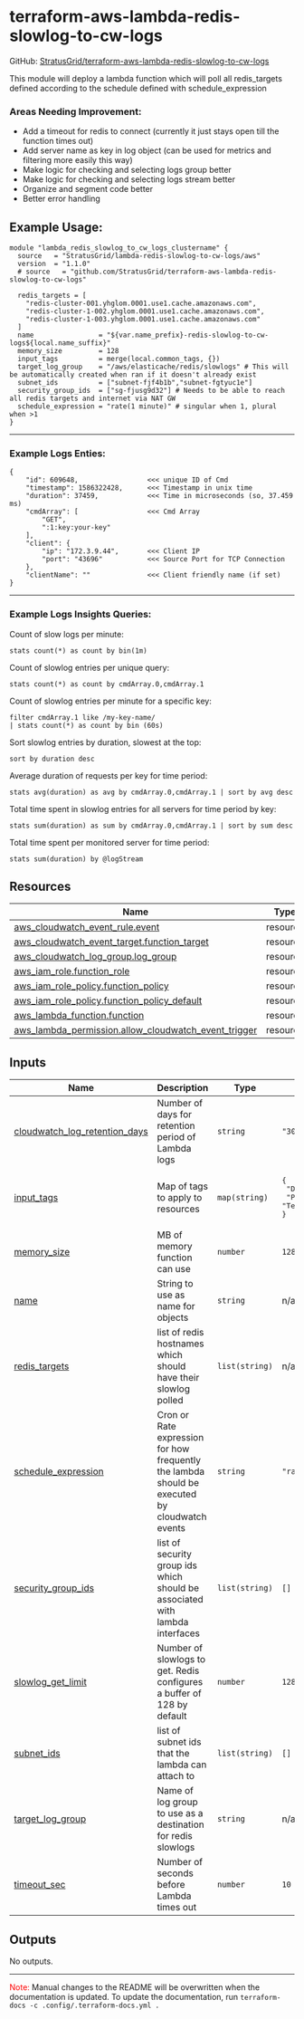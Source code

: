 <!-- BEGIN_TF_DOCS -->
# terraform-aws-lambda-redis-slowlog-to-cw-logs

GitHub: [StratusGrid/terraform-aws-lambda-redis-slowlog-to-cw-logs](https://github.com/StratusGrid/terraform-aws-lambda-redis-slowlog-to-cw-logs)

This module will deploy a lambda function which will poll all redis_targets defined according to the schedule defined with schedule_expression

### Areas Needing Improvement:
- Add a timeout for redis to connect (currently it just stays open till the function times out)
- Add server name as key in log object (can be used for metrics and filtering more easily this way)
- Make logic for checking and selecting logs group better
- Make logic for checking and selecting logs stream better
- Organize and segment code better
- Better error handling

## Example Usage:
```hcl
module "lambda_redis_slowlog_to_cw_logs_clustername" {
  source   = "StratusGrid/lambda-redis-slowlog-to-cw-logs/aws"
  version  = "1.1.0"
  # source   = "github.com/StratusGrid/terraform-aws-lambda-redis-slowlog-to-cw-logs"

  redis_targets = [
    "redis-cluster-001.yhglom.0001.use1.cache.amazonaws.com",
    "redis-cluster-1-002.yhglom.0001.use1.cache.amazonaws.com",
    "redis-cluster-1-003.yhglom.0001.use1.cache.amazonaws.com"
  ]
  name                = "${var.name_prefix}-redis-slowlog-to-cw-logs${local.name_suffix}"
  memory_size         = 128
  input_tags          = merge(local.common_tags, {})
  target_log_group    = "/aws/elasticache/redis/slowlogs" # This will be automatically created when ran if it doesn't already exist
  subnet_ids          = ["subnet-fjf4b1b","subnet-fgtyuc1e"]
  security_group_ids  = ["sg-fjusg9d32"] # Needs to be able to reach all redis targets and internet via NAT GW
  schedule_expression = "rate(1 minute)" # singular when 1, plural when >1
}
```
---
### Example Logs Enties:
```hcl
{
    "id": 609648,                 <<< unique ID of Cmd
    "timestamp": 1586322428,      <<< Timestamp in unix time
    "duration": 37459,            <<< Time in microseconds (so, 37.459 ms)
    "cmdArray": [                 <<< Cmd Array
        "GET",
        ":1:key:your-key"
    ],
    "client": {
        "ip": "172.3.9.44",       <<< Client IP
        "port": "43696"           <<< Source Port for TCP Connection
    },
    "clientName": ""              <<< Client friendly name (if set)
}
```
---
### Example Logs Insights Queries:
Count of slow logs per minute:
```
stats count(*) as count by bin(1m)
```
Count of slowlog entries per unique query:
```
stats count(*) as count by cmdArray.0,cmdArray.1
```

Count of slowlog entries per minute for a specific key:
```
filter cmdArray.1 like /my-key-name/
| stats count(*) as count by bin (60s)
```

Sort slowlog entries by duration, slowest at the top:
```
sort by duration desc
```

Average duration of requests per key for time period:
```
stats avg(duration) as avg by cmdArray.0,cmdArray.1 | sort by avg desc
```

Total time spent in slowlog entries for all servers for time period by key:
```
stats sum(duration) as sum by cmdArray.0,cmdArray.1 | sort by sum desc
```

Total time spent per monitored server for time period:
```
stats sum(duration) by @logStream
```

## Resources

| Name | Type |
|------|------|
| [aws_cloudwatch_event_rule.event](https://registry.terraform.io/providers/hashicorp/aws/latest/docs/resources/cloudwatch_event_rule) | resource |
| [aws_cloudwatch_event_target.function_target](https://registry.terraform.io/providers/hashicorp/aws/latest/docs/resources/cloudwatch_event_target) | resource |
| [aws_cloudwatch_log_group.log_group](https://registry.terraform.io/providers/hashicorp/aws/latest/docs/resources/cloudwatch_log_group) | resource |
| [aws_iam_role.function_role](https://registry.terraform.io/providers/hashicorp/aws/latest/docs/resources/iam_role) | resource |
| [aws_iam_role_policy.function_policy](https://registry.terraform.io/providers/hashicorp/aws/latest/docs/resources/iam_role_policy) | resource |
| [aws_iam_role_policy.function_policy_default](https://registry.terraform.io/providers/hashicorp/aws/latest/docs/resources/iam_role_policy) | resource |
| [aws_lambda_function.function](https://registry.terraform.io/providers/hashicorp/aws/latest/docs/resources/lambda_function) | resource |
| [aws_lambda_permission.allow_cloudwatch_event_trigger](https://registry.terraform.io/providers/hashicorp/aws/latest/docs/resources/lambda_permission) | resource |

## Inputs

| Name | Description | Type | Default | Required |
|------|-------------|------|---------|:--------:|
| <a name="input_cloudwatch_log_retention_days"></a> [cloudwatch\_log\_retention\_days](#input\_cloudwatch\_log\_retention\_days) | Number of days for retention period of Lambda logs | `string` | `"30"` | no |
| <a name="input_input_tags"></a> [input\_tags](#input\_input\_tags) | Map of tags to apply to resources | `map(string)` | <pre>{<br>  "Developer": "StratusGrid",<br>  "Provisioner": "Terraform"<br>}</pre> | no |
| <a name="input_memory_size"></a> [memory\_size](#input\_memory\_size) | MB of memory function can use | `number` | `128` | no |
| <a name="input_name"></a> [name](#input\_name) | String to use as name for objects | `string` | n/a | yes |
| <a name="input_redis_targets"></a> [redis\_targets](#input\_redis\_targets) | list of redis hostnames which should have their slowlog polled | `list(string)` | n/a | yes |
| <a name="input_schedule_expression"></a> [schedule\_expression](#input\_schedule\_expression) | Cron or Rate expression for how frequently the lambda should be executed by cloudwatch events | `string` | `"rate(1 hour)"` | no |
| <a name="input_security_group_ids"></a> [security\_group\_ids](#input\_security\_group\_ids) | list of security group ids which should be associated with lambda interfaces | `list(string)` | `[]` | no |
| <a name="input_slowlog_get_limit"></a> [slowlog\_get\_limit](#input\_slowlog\_get\_limit) | Number of slowlogs to get. Redis configures a buffer of 128 by default | `number` | `128` | no |
| <a name="input_subnet_ids"></a> [subnet\_ids](#input\_subnet\_ids) | list of subnet ids that the lambda can attach to | `list(string)` | `[]` | no |
| <a name="input_target_log_group"></a> [target\_log\_group](#input\_target\_log\_group) | Name of log group to use as a destination for redis slowlogs | `string` | n/a | yes |
| <a name="input_timeout_sec"></a> [timeout\_sec](#input\_timeout\_sec) | Number of seconds before Lambda times out | `number` | `10` | no |

## Outputs

No outputs.

---

<span style="color:red">Note:</span> Manual changes to the README will be overwritten when the documentation is updated. To update the documentation, run `terraform-docs -c .config/.terraform-docs.yml .`
<!-- END_TF_DOCS -->
